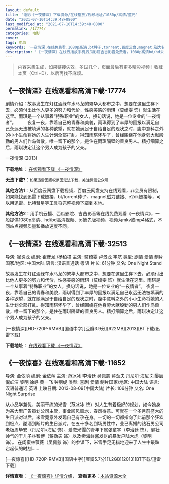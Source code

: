 ```yaml
---
layout: default
title: '电影《一夜情深》下载资源/在线播放/视频地址/1080p/高清/蓝光'
date: "2021-07-10T14:39:48+0800"
last_modified_at: "2021-07-10T14:39:48+0800"
permalink: /17774/
categories: 电影
cover:
tags: 电影
keywords: '一夜情深,在线免费看,1080p高清,bt种子,torrent,百度云盘,magnet,磁力链,迅雷下载资源'
description: '《一夜情深》在线云播放手机西瓜影院吉吉影音免费看，1080p高清bd/hd未删减完整版和tc抢先枪版，mkv/mp4格式，附带bt/torrent种子、magnet/磁力链、百度云盘、网盘资源迅雷下载链接'
---
```


>内容采集生成，如果链接失效，多试几个，页面最后有更多精彩视频！收藏本页（Ctrl+D)，以后再找不麻烦。


## 《一夜情深》在线观看和高清下载-17774

剧情介绍：故事发生在灯红酒绿车水马龙的繁华大都市之中，想要在这里生存下去，必须付出比他人更多的努力和代价，性感美感的雨琪（莫绮雯 饰）就生活在这里。雨琪是一个从事着“特殊职业”的女人，换句话说，她是一位专业的“一夜情者”。  　　夜复一夜，靠着自己的青春和美貌，雨琪得到了丰厚的回报以满足自己永远无法被填满的各种欲望，就在她满足于自给自足的现状之时，腹中意料之外的小小生命将她的人生计划全部打乱。得知雨琪怀孕了，曾经围绕在他身旁大献殷勤的男人们作鸟兽散，唯一留下的那个，是住在雨琪隔壁的善良男人。精打细算之后，雨琪决定让这个男人成为孩子的父亲。


一夜情深 (2013)

**下载地址**： [在线观看下载 《一夜情深》](https://www.btbtdy.me/btdy/dy3421.html) 


**无法下载?**：`如果迅雷因版权原因无法下载，关注微信公众号 `

**其他方法1**：从百度云网盘下载视频，百度云网盘支持在线观看，非会员有限制，如果能找到迅雷下载链接、bt/torrent种子、magnet磁力链接、e2dk链接等，可以用迅雷、比特彗星等工具将完整视频下载到本地。

**其他方法2**：用手机云播、西瓜影院、吉吉影音等在线免费观看《一夜情深》，一般提供1080p高清、hd/bd高清视频、tc抢先版视频，视频为mkv或mp4格式，不同站点视频质量和播放速度不同。


## 《一夜情深》在线观看和高清下载-32513

导演: 崔炎龙 编剧: 崔彦龙 /杨柏樟 主演: 莫绮雯 卢景龙 宇航 类型: 剧情 爱情 制片国家/地区: 中国大陆 语言: 汉语普通话 粤语 片长: 61分钟 又名: One Night Stand

故事发生在灯红酒绿车水马龙的繁华大都市之中，想要在这里生存下去，必须付出比他人更多的努力和代价，性感美感的雨琪（莫绮雯 饰）就生活在这里。雨琪是一个从事着“特殊职业”的女人，换句话说，她是一位专业的“一夜情者”。 夜复一夜，靠着自己的青春和美貌，雨琪得到了丰厚的回报以满足自己永远无法被填满的各种欲望，就在她满足于自给自足的现状之时，腹中意料之外的小小生命将她的人生计划全部打乱。得知雨琪怀孕了，曾经围绕在他身旁大献殷勤的男人们作鸟兽散，唯一留下的那个，是住在雨琪隔壁的善良男人。精打细算之后，雨琪决定让这个男人成为孩子的父亲。


[一夜情深][HD-720P-RMVB][国语中字][豆瓣3.9分][622MB][2013][BT下载/迅雷下载]

**下载地址**： [在线观看下载 《一夜情深》](https://www.btdx8.com/torrent/one_night_stand_2013.html) 


## 《一夜惊喜》在线观看和高清下载-11652

导演: 金依萌 编剧: 金依萌 主演: 范冰冰 李治廷 吴佩慈 蒋劲夫 丹尼尔·海尼 刘晏辰 倪虹洁 黎明 徐峥 黄一飞 钟丽缇 类型: 喜剧 爱情 制片国家/地区: 中国大陆 语言: 汉语普通话 英语 上映日期: 2013-08-09(中国大陆) 片长: 106分钟 又名: One Night Surprise

从小品学兼优、美丽干练的米雪（范冰冰 饰）对人生有着极好的规划，如今她身为某大型广告策划公司主管，事业顺风顺水，春风得意。可就在一个多月前盛大的生日派对过后，米雪竟意外发现自己有孕在身。一切的一切都指向了此前那个狂欢到极点、酗酒到断片的生日派对，在五十多名到场男性中，业已离婚的钻石男公司老板周毕安（丹尼尔•海尼 饰）、爱恋米雪的青年下属张童宇（李治廷 饰）、健壮帅气的干儿子林智博（蒋劲夫 饰）以及卖海鲜酱发财的暴发户陆大虎（黎明 饰）。 在闺蜜林薇薇（吴佩慈 饰）的参谋下，米雪手足无措地迎来了人生中最跌宕起伏的时刻……


[一夜惊喜][HD-720P-RMVB][国语中字][豆瓣5.7分][1.2GB][2013][BT下载/迅雷下载]

**详情查看**： [《一夜惊喜》详情介绍](/movie/11652/)， **查看更多**：[本站资源大全](/movie/t/all/)

